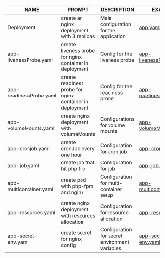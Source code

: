 | NAME                   | PROMPT                   | DESCRIPTION                            | EXAMPLE                                                                                                   |
|------------------------|--------------------------|----------------------------------------|-----------------------------------------------------------------------------------------------------------|
| Deployment               | create an nginx deployment with 3 replicas  | Main configuration for the application | [app.yaml](https://github.com/lyalyukev/kubectl-ai-prompts/blob/main/yaml/app.yaml)                       |
| app-livenessProbe.yaml | create liveness probe for nginx container in deployment | Config for the liveness probe          | [app-livenessProbe.yaml](https://github.com/lyalyukev/kubectl-ai-prompts/blob/main/yaml/app-livenessProbe.yaml)   |
| app-readinessProbe.yaml| create readiness probe for nginx container in deployment  | Config for the readiness probe         | [app-readinessProbe.yaml](https://github.com/lyalyukev/kubectl-ai-prompts/blob/main/yaml/app-readinessProbe.yaml) |
| app-volumeMounts.yaml  | create nginx deployment with volumeMounts  | Configurations for volume mounts       | [app-volumeMounts.yaml](https://github.com/lyalyukev/kubectl-ai-prompts/blob/main/yaml/app-volumeMounts.yaml)     |
| app-cronjob.yaml       | create cronJob every one hour | Configuration for cron job              | [app-cronjob.yaml](https://github.com/lyalyukev/kubectl-ai-prompts/blob/main/yaml/app-cronjob.yaml)               |
| app-job.yaml           | create job that hit php file  | Configuration for job                   | [app-job.yaml](https://github.com/lyalyukev/kubectl-ai-prompts/blob/main/yaml/app-job.yaml)                       |
| app-multicontainer.yaml| create pod with php-fpm and nginx| Configuration for multi-container setup | [app-multicontainer.yaml](https://github.com/lyalyukev/kubectl-ai-prompts/blob/main/yaml/app-multicontainer.yaml) |
| app-resources.yaml     | create nginx deployment with resources allocation  | Configuration for resource allocation   | [app-resources.yaml](https://github.com/lyalyukev/kubectl-ai-prompts/blob/main/yaml/app-resources.yaml)           |
| app-secret-env.yaml    | create secret for nginx config  | Configuration for secret environment variables | [app-secret-env.yaml](https://github.com/lyalyukev/kubectl-ai-prompts/blob/main/yaml/app-secret-env.yaml)         |

